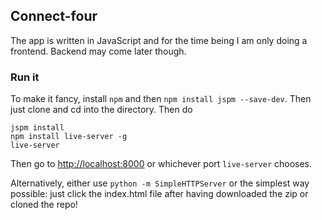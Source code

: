 ## Connect-four
The app is written in JavaScript and for the time being I am only doing a frontend. Backend may come later though.

### Run it
To make it fancy, install ```npm``` and then ```npm install jspm --save-dev```.
Then just clone and cd into the directory. Then do
```
jspm install
npm install live-server -g
live-server
```
Then go to [http://localhost:8000](http://localhost:8000) or whichever port ```live-server``` chooses.

Alternatively, either use ```python -m SimpleHTTPServer``` or the simplest way possible: just click the index.html file after having downloaded the zip or cloned the repo!
